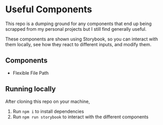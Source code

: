 # Useful Components
This repo is a dumping ground for any components that end up being scrapped from my personal projects but I still find generally useful.

These components are shown using Storybook, so you can interact with them locally, see how they react to different inputs, and modify them.

## Components
- Flexible File Path

## Running locally
After cloning this repo on your machine,
1. Run `npm i` to install dependencies
2. Run `npm run storybook` to interact with the different components
